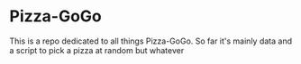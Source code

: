 # Pizza-GoGo
This is a repo dedicated to all things Pizza-GoGo.
So far it's mainly data and a script to pick a pizza at random
but whatever
